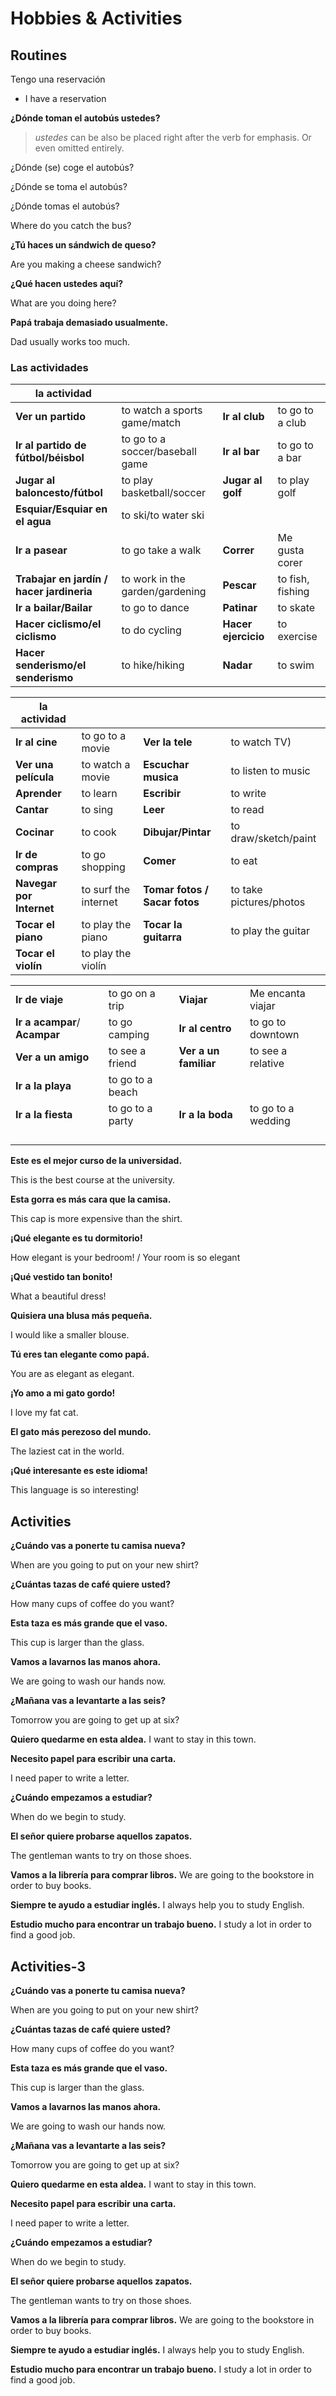 # Hobbies & Activities

## Routines

Tengo una reservación

* I have a reservation

**¿Dónde toman el autobús ustedes?**

> _ustedes_ can be also be placed right after the verb for emphasis. Or even omitted entirely.

¿Dónde \(se\) coge el autobús?

¿Dónde se toma el autobús?

¿Dónde tomas el autobús?

Where do you catch the bus?

**¿Tú haces un sándwich de queso?**

Are you making a cheese sandwich?

**¿Qué hacen ustedes aquí?**

What are you doing here?

**Papá trabaja demasiado usualmente.**

Dad usually works too much.

###  L**a**s **actividades**

| la actividad                              |                                 |                     |                  |
| ----------------------------------------- | ------------------------------- | ------------------- | ---------------- |
| **Ver un partido**                        | to watch a sports game/match    | **Ir al club**      | to go to a club  |
| **Ir al partido de fútbol/béisbol**       | to go to a soccer/baseball game | **Ir al bar**       | to go to a bar   |
| **Jugar al baloncesto/fútbol**            | to play basketball/soccer       | **Jugar al golf**   | to play golf     |
| **Esquiar/Esquiar en el agua**            | to ski/to water ski             |                     |                  |
| **Ir a pasear**                           | to go take a walk               | **Correr**          | Me gusta corer   |
| **Trabajar en jardín / hacer jardineria** | to work in the garden/gardening | **Pescar**          | to fish, fishing |
| **Ir a bailar/Bailar**                    | to go to dance                  | **Patinar**         | to skate         |
| **Hacer ciclismo/el ciclismo**            | to do cycling                   | **Hacer ejercicio** | to exercise      |
| **Hacer senderismo/el senderismo**        | to hike/hiking                  | **Nadar**           | to swim          |







| la actividad             |                      |                               |                         |
| ------------------------ | -------------------- | ----------------------------- | ----------------------- |
| **Ir al cine**           | to go to a movie     | **Ver la tele**               | to watch TV\)           |
| **Ver una película**     | to watch a movie     | **Escuchar musica**           | to listen to music      |
| **Aprender**             | to learn             | **Escribir**                  | to write                |
| **Cantar**               | to sing              | **Leer**                      | to read                 |
| **Cocinar**              | to cook              | **Dibujar/Pintar**            | to draw/sketch/paint    |
| **Ir de compras**        | to go shopping       | **Comer**                     | to eat                  |
| **Navegar por Internet** | to surf the internet | **Tomar fotos / Sacar fotos** | to take pictures/photos |
| **Tocar el piano**       | to play the piano    | **Tocar la guitarra**         | to play the guitar      |
| **Tocar el violín**      | to play the violín   |                               |                         |



|                               |                  |                       |                    |
| ----------------------------- | ---------------- | --------------------- | ------------------ |
| **Ir de viaje**               | to go on a trip  | **Viajar**            | Me encanta viajar  |
| **Ir a acampar**/ **Acampar** | to go camping    | **Ir al centro**      | to go to downtown  |
| **Ver a un amigo**            | to see a friend  | **Ver a un familiar** | to see a relative  |
| **Ir a la playa**             | to go to a beach |                       |                    |
| **Ir a la fiesta**            | to go to a party | **Ir a la boda**      | to go to a wedding |
|                               |                  |                       |                    |
|                               |                  |                       |                    |
|                               |                  |                       |                    |
|                               |                  |                       |                    |





**Este es el mejor curso de la universidad.**

This is the best course at the university.

**Esta gorra es más cara que la camisa.**

This cap is more expensive than the shirt.

**¡Qué elegante es tu dormitorio!**

How elegant is your bedroom! / Your room is so elegant

**¡Qué vestido tan bonito!**

What a beautiful dress!

**Quisiera una blusa más pequeña.**

I would like a smaller blouse.

**Tú eres tan elegante como papá.**

You are as elegant as elegant.

**¡Yo amo a mi gato gordo!**

I love my fat cat.

**El gato más perezoso del mundo.**

The laziest cat in the world.

**¡Qué interesante es este idioma!**

This language is so interesting!

## Activities

**¿Cuándo vas a ponerte tu camisa nueva?**

When are you going to put on your new shirt?

**¿Cuántas tazas de café quiere usted?**

How many cups of coffee do you want?

**Esta taza es más grande que el vaso.**

This cup is larger than the glass.

**Vamos a lavarnos las manos ahora.**

We are going to wash our hands now.

**¿Mañana vas a levantarte a las seis?**

Tomorrow you are going to get up at six?

**Quiero quedarme en esta aldea.** I want to stay in this town.

**Necesito papel para escribir una carta.**

I need paper to write a letter.

**¿Cuándo empezamos a estudiar?**

When do we begin to study.

**El señor quiere probarse aquellos zapatos.**

The gentleman wants to try on those shoes.

**Vamos a la librería para comprar libros.** We are going to the bookstore in order to buy books.

**Siempre te ayudo a estudiar inglés.** I always help you to study English.

**Estudio mucho para encontrar un trabajo bueno.** I study a lot in order to find a good job.

## Activities-3

**¿Cuándo vas a ponerte tu camisa nueva?**

When are you going to put on your new shirt?

**¿Cuántas tazas de café quiere usted?**

How many cups of coffee do you want?

**Esta taza es más grande que el vaso.**

This cup is larger than the glass.

**Vamos a lavarnos las manos ahora.**

We are going to wash our hands now.

**¿Mañana vas a levantarte a las seis?**

Tomorrow you are going to get up at six?

**Quiero quedarme en esta aldea.** I want to stay in this town.

**Necesito papel para escribir una carta.**

I need paper to write a letter.

**¿Cuándo empezamos a estudiar?**

When do we begin to study.

**El señor quiere probarse aquellos zapatos.**

The gentleman wants to try on those shoes.

**Vamos a la librería para comprar libros.** We are going to the bookstore in order to buy books.

**Siempre te ayudo a estudiar inglés.** I always help you to study English.

**Estudio mucho para encontrar un trabajo bueno.** I study a lot in order to find a good job.


